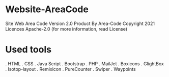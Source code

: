 # Website-AreaCode

Site Web Area Code
Version 2.0
Product By Area-Code
Copyright 2021 Licences Apache-2.0
(for more information, read License)

# Used tools

. HTML
. CSS
. Java Script
. Bootstrap
. PHP
. MailJet
. Boxicons
. GlightBox
. Isotop-layout
. Remixicon
. PureCounter
. Swiper
. Waypoints